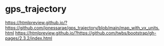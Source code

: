 # gps_trajectory

https://htmlpreview.github.io/?https://github.com/jonessarae/gps_trajectory/blob/main/map_with_vx_units.html
https://htmlpreview.github.io/?https://github.com/twbs/bootstrap/gh-pages/2.3.2/index.html
